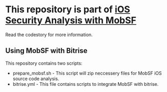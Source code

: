 # This repository is part of [iOS Security Analysis with MobSF](https://www.netguru.com)
Read the codestory for more information. 
## Using MobSF with Bitrise

This repository contains two scripts:
- prepare_mobsf.sh - This script will zip neccessery files for MobSF iOS source code analysis.
- bitrise.yml - This file contains scripts to integrate MobSF with bitrise.
